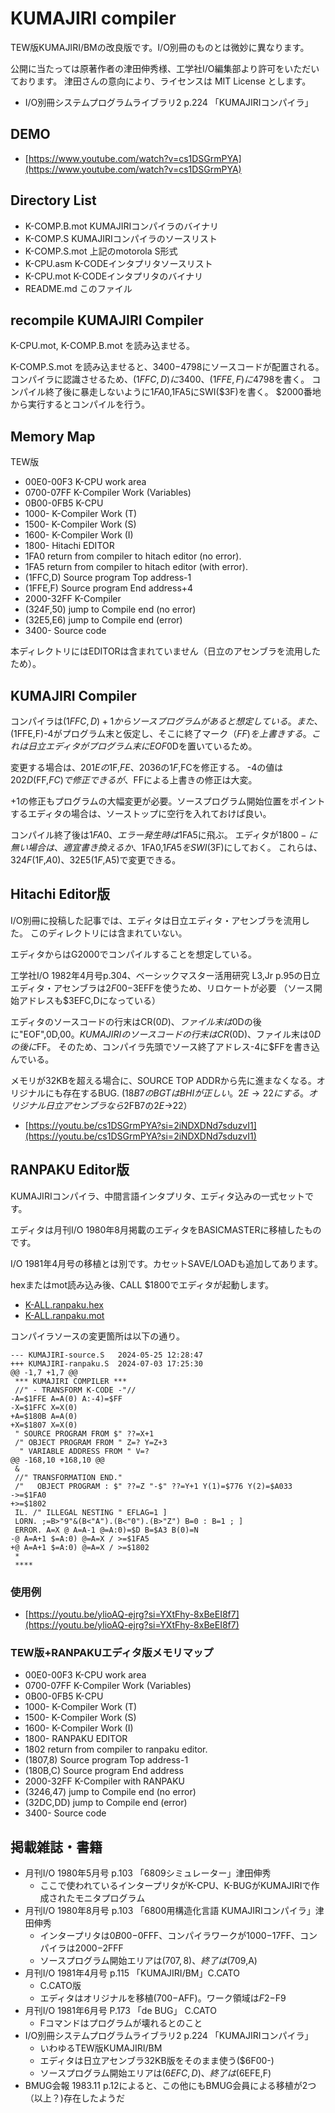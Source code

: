 # KUMAJIRI compiler

TEW版KUMAJIRI/BMの改良版です。I/O別冊のものとは微妙に異なります。

公開に当たっては原著作者の津田伸秀様、工学社I/O編集部より許可をいただいております。
津田さんの意向により、ライセンスは MIT License とします。

- I/O別冊システムプログラムライブラリ2 p.224 「KUMAJIRIコンパイラ」

## DEMO

- [https://www.youtube.com/watch?v=cs1DSGrmPYA](https://www.youtube.com/watch?v=cs1DSGrmPYA)

## Directory List

- K-COMP.B.mot	KUMAJIRIコンパイラのバイナリ
- K-COMP.S		KUMAJIRIコンパイラのソースリスト
- K-COMP.S.mot	上記のmotorola S形式
- K-CPU.asm		K-CODEインタプリタソースリスト
- K-CPU.mot		K-CODEインタプリタのバイナリ
- README.md		このファイル

## recompile KUMAJIRI Compiler

K-CPU.mot, K-COMP.B.mot を読み込ませる。

K-COMP.S.mot を読み込ませると、$3400-$4798にソースコードが配置される。
コンパイラに認識させるため、($1FFC,D)に$3400、($1FFE,F)に$4798を書く。
コンパイル終了後に暴走しないように$1FA0,$1FA5にSWI($3F)を書く。
$2000番地から実行するとコンパイルを行う。

## Memory Map

TEW版

- 00E0-00F3	K-CPU work area
- 0700-07FF K-Compiler Work (Variables)
- 0B00-0FB5	K-CPU
- 1000-		K-Compiler Work	(T)
- 1500-		K-Compiler Work	(S)
- 1600-		K-Compiler Work	(I)
- 1800-		Hitachi EDITOR
- 1FA0		return from compiler to hitach editor (no error).
- 1FA5		return from compiler to hitach editor (with error).
- (1FFC,D)	Source program Top address-1
- (1FFE,F)	Source program End address+4
- 2000-32FF	K-Compiler
- (324F,50)	jump to Compile end (no error)
- (32E5,E6)	jump to Compile end (error)
- 3400-		Source code

本ディレクトリにはEDITORは含まれていません（日立のアセンブラを流用したため）。

## KUMAJIRI Compiler

コンパイラは($1FFC,D)+1からソースプログラムがあると想定している。
また、($1FFE,F)-4がプログラム末と仮定し、そこに終了マーク（$FF)を上書きする。
これは日立エディタがプログラム末にEOF$0Dを置いているため。

変更する場合は、$201Eの$1F,$FE、$2036の$1F,$FCを修正する。
-4の値は$202D($FF,$FC)で修正できるが、$FFによる上書きの修正は大変。

+1の修正もプログラムの大幅変更が必要。ソースプログラム開始位置をポイントするエディタの場合は、ソーストップに空行を入れておけば良い。

コンパイル終了後は$1FA0、エラー発生時は$1FA5に飛ぶ。
エディタが$1800-に無い場合は、適宜書き換えるか、$1FA0,$1FA5をSWI($3F)にしておく。
これらは、$324F($1F,$A0)、$32E5($1F,$A5)で変更できる。

## Hitachi Editor版

I/O別冊に投稿した記事では、エディタは日立エディタ・アセンブラを流用した。
このディレクトリには含まれていない。

エディタからはG2000でコンパイルすることを想定している。

工学社I/O 1982年4月号p.304、ベーシックマスター活用研究 L3,Jr p.95の日立エディタ・アセンブラは$2F00-$3EFFを使うため、リロケートが必要
（ソース開始アドレスも$3EFC,Dになっている）

エディタのソースコードの行末はCR($0D)、ファイル末は$0Dの後に"EOF",0D,$00。
KUMAJIRIのソースコードの行末はCR($0D)、ファイル末は$0Dの後に$FF。
そのため、コンパイラ先頭でソース終了アドレス-4に$FFを書き込んでいる。

メモリが32KBを超える場合に、SOURCE TOP ADDRから先に進まなくなる。オリジナルにも存在するBUG.
($18B7のBGTはBHIが正しい。2E→22にする。オリジナル日立アセンブラなら$2FB7の$2E→$22）

- [https://youtu.be/cs1DSGrmPYA?si=2iNDXDNd7sduzvI1](https://youtu.be/cs1DSGrmPYA?si=2iNDXDNd7sduzvI1)

## RANPAKU Editor版

KUMAJIRIコンパイラ、中間言語インタプリタ、エディタ込みの一式セットです。

エディタは月刊I/O 1980年8月掲載のエディタをBASICMASTERに移植したものです。

I/O 1981年4月号の移植とは別です。カセットSAVE/LOADも追加してあります。

hexまたはmot読み込み後、CALL $1800でエディタが起動します。

- [K-ALL.ranpaku.hex](./K-ALL.ranpaku.hex)
- [K-ALL.ranpaku.mot](K-ALL.ranpaku.mot)

コンパイラソースの変更箇所は以下の通り。

```
--- KUMAJIRI-source.S	2024-05-25 12:28:47
+++ KUMAJIRI-ranpaku.S	2024-07-03 17:25:30
@@ -1,7 +1,7 @@
 *** KUMAJIRI COMPILER ***
 //" - TRANSFORM K-CODE -"//
-A=$1FFE A=A(0) A:-4)=$FF
-X=$1FFC X=X(0)
+A=$180B A=A(0)
+X=$1807 X=X(0)
 " SOURCE PROGRAM FROM $" ??=X+1
 /" OBJECT PROGRAM FROM " Z=? Y=Z+3
  " VARIABLE ADDRESS FROM " V=?
@@ -168,10 +168,10 @@
 &
 //" TRANSFORMATION END."
 /"   OBJECT PROGRAM : $" ??=Z "-$" ??=Y+1 Y(1)=$776 Y(2)=$A033
->=$1FA0
+>=$1802
 IL. /" ILLEGAL NESTING " EFLAG=1 ]
 LORN. ;=B>"9"&(B<"A").(B<"0").(B>"Z") B=0 : B=1 ; ]
 ERROR. A=X @ A=A-1 @=A:0)=$D B=$A3 B(0)=N
-@ A=A+1 $=A:0) @=A=X / >=$1FA5
+@ A=A+1 $=A:0) @=A=X / >=$1802
 *
 ****
```

### 使用例

- [https://youtu.be/ylioAQ-ejrg?si=YXtFhy-8xBeEI8f7](https://youtu.be/ylioAQ-ejrg?si=YXtFhy-8xBeEI8f7)

### TEW版+RANPAKUエディタ版メモリマップ

- 00E0-00F3	K-CPU work area
- 0700-07FF K-Compiler Work (Variables)
- 0B00-0FB5	K-CPU
- 1000-		K-Compiler Work	(T)
- 1500-		K-Compiler Work	(S)
- 1600-		K-Compiler Work	(I)
- 1800-		RANPAKU EDITOR
- 1802		return from compiler to ranpaku editor.
- (1807,8)	Source program Top address-1
- (180B,C)	Source program End address
- 2000-32FF	K-Compiler with RANPAKU
- (3246,47)	jump to Compile end (no error)
- (32DC,DD)	jump to Compile end (error)
- 3400-		Source code



## 掲載雑誌・書籍

- 月刊I/O 1980年5月号 p.103 「6809シミュレーター」津田伸秀
    - ここで使われているインタープリタがK-CPU、K-BUGがKUMAJIRIで作成されたモニタプログラム
- 月刊I/O 1980年8月号 p.103 「6800用構造化言語 KUMAJIRIコンパイラ」津田伸秀
	- インタープリタは$0B00-$0FFF、コンパイラワークが$1000-$17FF、コンパイラは$2000-$2FFF
    - ソースプログラム開始エリアは($707,8)、終了は($709,A)
- 月刊I/O 1981年4月号 p.115 「KUMAJIRI/BM」C.CATO
	- C.CATO版
	- エディタはオリジナルを移植($700-$AFF)。ワーク領域は$F2-$F9
- 月刊I/O 1981年6月号 P.173 「de BUG」 C.CATO
	- Fコマンドはプログラムが壊れるとのこと
- I/O別冊システムプログラムライブラリ2 p.224 「KUMAJIRIコンパイラ」
	- いわゆるTEW版KUMAJIRI/BM
	- エディタは日立アセンブラ32KB版をそのまま使う($6F00-)
	- ソースプログラム開始エリアは($6EFC,D)、終了は($6EFE,F)
- BMUG会報 1983.11 p.12によると、この他にもBMUG会員による移植が2つ（以上？)存在したようだ


